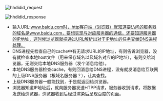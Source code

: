 ![hhdidid_request](https://github.com/hhdidid/ctf_web/raw/master/src/hhdidid_web1.PNG)

![hhdidid_response](https://github.com/hhdidid/ctf_web/raw/master/src/hhdidid_web2.PNG)

- 输入URL:www.baidu.com时，http客户端（浏览器）就知道要访问的服务器的域名是www.baidu.com，要想实现与对应服务器的通信，还要知道服务器的IP地址，这时候浏览器就把通过URL解析出对于IP地址的任务交给DNS进程处理。
- DNS进程先检查自己的cache中有无请求URL的IP地址，有则告诉浏览器，没有就检查本地host文件（用来保存域名以及域名对应的IP地址），有则交给浏览器，无则交给本地DNS服务器（发个消息给他）。
- 本地DNS服务器检查cache，有则回消息给DNS进程，没有就发消息给互联网的上级DNS服务器（根域名服务器？），让其查找。
- 上级DNS服务器一般能找到，于是就返回给浏览器。
- 浏览器知道IP地址后，就向服务器发送HTPP请求，服务器收到请求，将数据发送给浏览器，浏览器收到后经过渲染后呈现百度的页面。